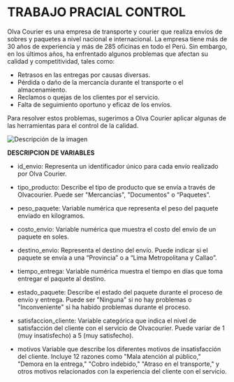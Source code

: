 # TRABAJO PRACIAL CONTROL

Olva Courier es una empresa de transporte y courier que realiza envíos de sobres y paquetes a nivel nacional e internacional. La empresa tiene más de 30 años de experiencia y más de 285 oficinas en todo el Perú. Sin embargo, en los últimos años, ha enfrentado algunos problemas que afectan su calidad y competitividad, tales como:

- Retrasos en las entregas por causas diversas.
- Pérdida o daño de la mercancía durante el transporte o el almacenamiento.
- Reclamos o quejas de los clientes por el servicio.
- Falta de seguimiento oportuno y eficaz de los envíos.

Para resolver estos problemas, sugerimos a Olva Courier aplicar algunas de las herramientas para el control de la calidad.

  <img src="https://miro.medium.com/v2/resize:fit:1110/1*0P2XLZfqCsopMR8mKzR-6A.jpeg" alt="Descripción de la imagen">

**DESCRIPCION DE VARIABLES**

* id_envio: Representa un identificador único para cada envío realizado por Olva Courier.

* tipo_producto: Describe el tipo de producto que se envía a través de Olvacourier. Puede ser "Mercancías", "Documentos" o “Paquetes”.

* peso_paquete: Variable numérica que representa el peso del paquete enviado en kilogramos.

* costo_envio: Variable numérica que muestra el costo del envío de un paquete en soles.

* destino_envio: Representa el destino del envío. Puede indicar si el paquete se envía a una “Provincia” o a “Lima Metropolitana y Callao”.

* tiempo_entrega: Variable numérica muestra el tiempo en días que toma entregar el paquete al destino.

* estado_paquete: Describe el estado del paquete durante el proceso de envío y entrega. Puede ser "Ninguna" si no hay problemas o "Inconveniente" si ha habido problemas durante el proceso.

* satisfaccion_cliente: Variable categórica que indica el nivel de satisfacción del cliente con el servicio de Olvacourier. Puede variar de 1 (muy insatisfecho) a 5 (muy satisfecho).

* motivos Variable que describe los diferentes motivos de insatisfacción del cliente. Incluye 12 razones como "Mala atención al público," "Demora en la entrega," "Cobro indebido," "Atraso en el transporte," y otros motivos relacionados con la experiencia del cliente con el servicio.


